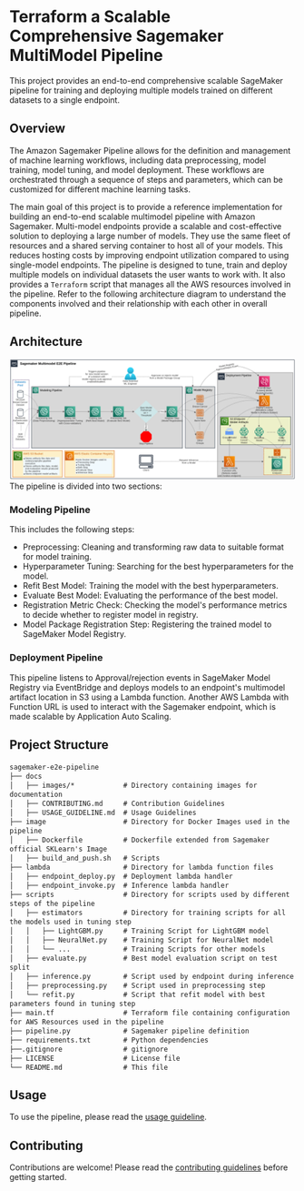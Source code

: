 # Terraform a Scalable Comprehensive Sagemaker MultiModel Pipeline

This project provides an end-to-end comprehensive scalable SageMaker pipeline for training and deploying multiple models trained on different datasets to a single endpoint.

## Overview
The Amazon Sagemaker Pipeline allows for the definition and management of machine learning workflows, including data preprocessing, model training, model tuning, and model deployment. These workflows are orchestrated through a sequence of steps and parameters, which can be customized for different machine learning tasks.

The main goal of this project is to provide a reference implementation for building an end-to-end scalable multimodel pipeline with Amazon Sagemaker. Multi-model endpoints provide a scalable and cost-effective solution to deploying a large number of models. They use the same fleet of resources and a shared serving container to host all of your models. This reduces hosting costs by improving endpoint utilization compared to using single-model endpoints. The pipeline is designed to tune, train and deploy multiple models on individual datasets the user wants to work with. It also provides a `Terraform` script that manages all the AWS resources involved in the pipeline. Refer to the following architecture diagram to understand the components involved and their relationship with each other in overall pipeline.
## Architecture
![](docs/images/sagemaker-multimodel-pipeline.png)
The pipeline is divided into two sections:
### Modeling Pipeline
This includes the following steps:

- Preprocessing: Cleaning and transforming raw data to suitable format for model training.
- Hyperparameter Tuning: Searching for the best hyperparameters for the model.
- Refit Best Model: Training the model with the best hyperparameters.
- Evaluate Best Model: Evaluating the performance of the best model.
- Registration Metric Check: Checking the model's performance metrics to decide whether to register model in registry.
- Model Package Registration Step: Registering the trained model to SageMaker Model Registry.

### Deployment Pipeline
This pipeline listens to Approval/rejection events in SageMaker Model Registry via EventBridge and deploys models to an endpoint's multimodel artifact location in S3 using a Lambda function. Another AWS Lambda with Function URL is used to interact with the Sagemaker endpoint, which is made scalable by Application Auto Scaling.

## Project Structure

```
sagemaker-e2e-pipeline
├── docs
│   ├── images/*            # Directory containing images for documentation
│   ├── CONTRIBUTING.md     # Contribution Guidelines
│   ├── USAGE_GUIDELINE.md  # Usage Guidelines
├── image                   # Directory for Docker Images used in the pipeline
│   ├── Dockerfile          # Dockerfile extended from Sagemaker official SKLearn's Image
│   ├── build_and_push.sh   # Scripts
├── lambda                  # Directory for lambda function files
│   ├── endpoint_deploy.py  # Deployment lambda handler
│   ├── endpoint_invoke.py  # Inference lambda handler
├── scripts                 # Directory for scripts used by different steps of the pipeline
│   ├── estimators          # Directory for training scripts for all the models used in tuning step
│   │   ├── LightGBM.py     # Training Script for LightGBM model
│   │   ├── NeuralNet.py    # Training Script for NeuralNet model
│   │   └── ...             # Training Scripts for other models
│   ├── evaluate.py         # Best model evaluation script on test split
│   ├── inference.py        # Script used by endpoint during inference
│   ├── preprocessing.py    # Script used in preprocessing step
│   └── refit.py            # Script that refit model with best parameters found in tuning step
├── main.tf                 # Terraform file containing configuration for AWS Resources used in the pipeline
├── pipeline.py             # Sagemaker pipeline definition
├── requirements.txt        # Python dependencies
├──.gitignore               # gitignore
├── LICENSE                 # License file
└── README.md               # This file
```


## Usage
To use the pipeline, please read the [usage guideline](docs/USAGE_GUIDELINE.md).

## Contributing
Contributions are welcome! Please read the [contributing guidelines](docs/CONTRIBUTING.md) before getting started.



